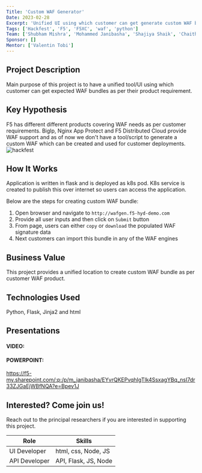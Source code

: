 ```yaml
---
Title: 'Custom WAF Generator'
Date: 2023-02-28
Excerpt: 'Unified UI using which customer can get generate custom WAF bundle.'
Tags: ['Hackfest', 'F5', 'F5XC', 'waf', 'python']
Team: ['Shubham Mishra', 'Mohammed Janibasha', 'Shajiya Shaik', 'Chaithanya Dileep']
Sponsor: []
Mentor: ['Valentin Tobi']
---
```

## Project Description

Main purpose of this project is to have a unified tool/UI using which customer can get expected WAF bundles as per their product requirement.

## Key Hypothesis

F5 has different different products covering WAF needs as per customer requirements. BigIp, Nginx App Protect and F5 Distributed Cloud provide WAF support and as of now we don't have a tool/script to generate a custom WAF which can be created and used for customer deployments.
![hackfest](https://user-images.githubusercontent.com/6093830/221343325-1a25e8cb-ff30-4a05-af87-74fe2d00d6a7.JPG)


## How It Works

Application is written in flask and is deployed as k8s pod. K8s service is created to publish this over internet so users can access the application.

Below are the steps for creating custom WAF bundle:
1. Open browser and navigate to `http://wafgen.f5-hyd-demo.com`
2. Provide all user inputs and then click on `Submit` button 
3. From page, users can either `copy` or `download` the populated WAF signature data
4. Next customers can import this bundle in any of the WAF engines


## Business Value

This project provides a unified location to create custom WAF bundle as per customer WAF product.

## Technologies Used

Python, Flask, Jinja2 and html

## Presentations

#### VIDEO:



#### POWERPOINT:
https://f5-my.sharepoint.com/:p:/p/m_janibasha/EYvrQKEPvqhIgTlk4SsxagYBq_nsI7dr33ZJGaEjWBfNQA?e=Bpev1J


## Interested? Come join us!

Reach out to the principal researchers if you are interested in supporting this project.

| Role   | Skills                                                               |
| ------ | ------------------------------------------------------------------------- |
| UI Developer  | html, css, Node, JS |
| API Developer  | API, Flask, JS, Node |
